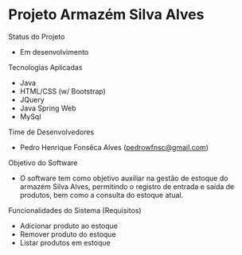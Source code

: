 <h1> Projeto Armazém Silva Alves </h1>

Status do Projeto
  - Em desenvolvimento

Tecnologias Aplicadas
  - Java
  - HTML/CSS (w/ Bootstrap)
  - JQuery
  - Java Spring Web
  - MySql

Time de Desenvolvedores
  - Pedro Henrique Fonsêca Alves (pedrowfnsc@gmail.com)

Objetivo do Software
  - O software tem como objetivo auxiliar na gestão de estoque do armazém Silva Alves, permitindo o registro de entrada e saída de produtos, bem como a consulta do estoque atual.

Funcionalidades do Sistema (Requisitos)
  - Adicionar produto ao estoque
  - Remover produto do estoque
  - Listar produtos em estoque
